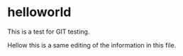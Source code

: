 # helloworld
This is a test for GIT testing.

Hellow this is a same editing of the information in this file.

